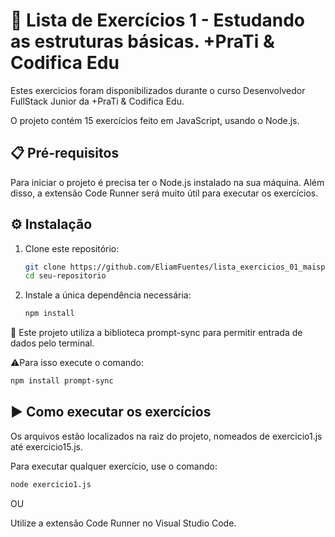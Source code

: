 # 📝 Lista de Exercícios 1 - Estudando as estruturas básicas. +PraTi & Codifica Edu

Estes exercicios foram disponibilizados durante o curso Desenvolvedor FullStack Junior da +PraTi & Codifica Edu.

O projeto contém 15 exercícios feito em JavaScript, usando o Node.js.

## 📋 Pré-requisitos

Para iniciar o projeto é precisa ter o Node.js instalado na sua máquina. Além disso, a extensão Code Runner será muito útil para executar os exercícios.

## ⚙️ Instalação

1. Clone este repositório:

    ```bash
    git clone https://github.com/EliamFuentes/lista_exercicios_01_maisprati
    cd seu-repositorio
    ```

2. Instale a única dependência necessária:

    ```bash
    npm install
    ```

🚨 Este projeto utiliza a biblioteca prompt-sync para permitir entrada de dados pelo terminal.

⚠️Para isso execute o comando:
```bash
npm install prompt-sync
```

## ▶️ Como executar os exercícios

Os arquivos estão localizados na raiz do projeto, nomeados de exercicio1.js até exercicio15.js.

Para executar qualquer exercício, use o comando:

```bash
node exercicio1.js
```

OU

Utilize a extensão Code Runner no Visual Studio Code.
